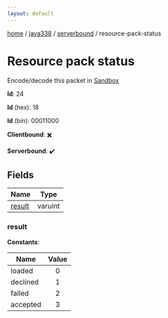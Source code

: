 ```yaml
---
layout: default
---
```


[home](/)  /  [java338](/protocol/java338)  /  [serverbound](/protocol/java338/serverbound)  /  resource-pack-status

# Resource pack status

Encode/decode this packet in [Sandbox](../../../sandbox/java338#Serverbound.ResourcePackStatus)

**Id**: 24

**Id** (hex): 18

**Id** (bin): 00011000

**Clientbound**: ✖️

**Serverbound**: ✔️

## Fields

Name | Type
---|---
[result](#result) | varuint

### result

**Constants**:

Name | Value
---|:---:
loaded | 0
declined | 1
failed | 2
accepted | 3
